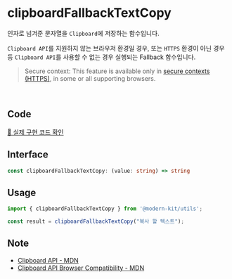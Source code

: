 # clipboardFallbackTextCopy

인자로 넘겨준 문자열을 `Clipboard`에 저장하는 함수입니다. 

`Clipboard API`를 지원하지 않는 브라우저 환경일 경우, 또는 `HTTPS` 환경이 아닌 경우 등 `Clipboard API`를 사용할 수 없는 경우 실행되는 Fallback 함수입니다.

> Secure context: This feature is available only in [secure contexts (HTTPS)](https://developer.mozilla.org/en-US/docs/Web/Security/Secure_Contexts), in some or all supporting browsers.

<br />

## Code
[🔗 실제 구현 코드 확인](https://github.com/modern-agile-team/modern-kit/blob/main/packages/utils/src/clipboard/clipboardFallbackTextCopy/index.ts)

## Interface
```ts title="typescript"
const clipboardFallbackTextCopy: (value: string) => string
```

## Usage
```ts title="typescript"
import { clipboardFallbackTextCopy } from '@modern-kit/utils';

const result = clipboardFallbackTextCopy("복사 할 텍스트");
```

## Note
- [Clipboard API - MDN](https://developer.mozilla.org/en-US/docs/Web/API/Clipboard)
- [Clipboard API Browser Compatibility - MDN](https://developer.mozilla.org/en-US/docs/Web/API/Clipboard#browser_compatibility)
